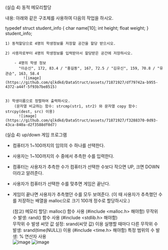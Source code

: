 (실습 4) 동적 메모리할당

내용: 아래와 같은 구조체를 사용하여 다음의 작업을 하시오.

typedef struct student_info {
    char name[10];
    int height;
    float weight;
} student_info;

    1) 동적할당으로 4명의 학생정보를 저장할 공간을 할당 받으시오.

    2) 사용자로부터 4명의 학생정보를 입력받아서 할당받은 공간에 저장하시오.

        - 4명의 학생 정보
          "이순신", 172, 83.4 / "홍길동", 167, 72.5 / "김유신", 159, 70.8 / "유관순", 163, 58.4
            ![image](https://github.com/qlkdkd/DataStruct/assets/71871927/df79742a-b955-4372-a44f-5f93b7be8515)


    3) 학생이름으로 정렬하여 출력하시오.  
        (문자열 비교하는 함수: strcmp(str1, str2) 와 문자열 copy 함수: strcpy(dest, src) 이용)
          ![image](https://github.com/qlkdkd/DataStruct/assets/71871927/f3288370-0d93-43ca-840a-d2f3588df0d7)


 

(실습 4) up/down 게임 프로그램

- 컴퓨터가 1~100까지의 임의의 수 하나를 선택한다.
- 사용자는 1~100까지의 수 중에서 추측한 수를 입력한다.
- 컴퓨터는 사용자가 추측한 수가 컴퓨터가 선택한 수보다 작으면 UP, 크면 DOWN이라고 알려준다.
- 사용자가 컴퓨터가 선택한 수를 맞추면 게임은 끝난다.
- 게임이 끝나면 사용자가 추측했던 수를 모두 보여준다.
  (이 때 사용자가 추측했던 수를 저장하는 배열을 malloc으로 크기 100개 정수로 할당하시오.)

    (참고) 메모리 할당: malloc() 함수 사용  (#include <malloc.h> 해야함)
            무작위 수 발생: rand() 함수 사용 (#include <stdlib.h> 해야함)       
                 무작위 수 발생 씨앗 값 설정: srand(씨앗 값) 이용
                 실행할 때마다 다른 무작위 수 발생: srand(time(NULL))  이용 (#include <time.h> 해야함)
            특정 범위의 수 발생: % 연산자 사용  
            ![image](https://github.com/qlkdkd/DataStruct/assets/71871927/f79ac262-2610-4f86-80ce-3cc6aa2b71ab)
            ![image](https://github.com/qlkdkd/DataStruct/assets/71871927/f28dcd86-4ce8-4865-96fc-28f207be342a)




 

 


 
